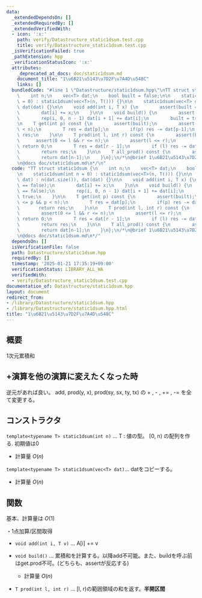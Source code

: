 ```yaml
---
data:
  _extendedDependsOn: []
  _extendedRequiredBy: []
  _extendedVerifiedWith:
  - icon: ':x:'
    path: verify/Datastructure_static1dsum.test.cpp
    title: verify/Datastructure_static1dsum.test.cpp
  _isVerificationFailed: true
  _pathExtension: hpp
  _verificationStatusIcon: ':x:'
  attributes:
    _deprecated_at_docs: doc/static1dsum.md
    document_title: "1\u6B21\u5143\u7D2F\u7A4D\u548C"
    links: []
  bundledCode: "#line 1 \"Datastructure/static1dsum.hpp\"\nTT struct static1dsum {\n\
    \    int n;\n    vec<T> dat;\n    bool built = false;\n\n    static1dsum(int n\
    \ = 0) : static1dsum(vec<T>(n, T())) {}\n\n    static1dsum(vec<T> dat) : n(dat.size()),\
    \ dat(dat) {}\n\n    void add(int i, T x) {\n        assert(built == false);\n\
    \        dat[i] += x;\n    }\n\n    void build() {\n        assert(built == false);\n\
    \        rep(i, 0, n - 1) dat[i + 1] += dat[i];\n        built = true;\n    }\n\
    \n    T get(int p) const {\n        assert(built);\n        assert(0 <= p && p\
    \ < n);\n        T res = dat[p];\n        if(p) res -= dat[p-1];\n        return\
    \ res;\n    }\n\n    T prod(int l, int r) const {\n        assert(built);\n  \
    \      assert(0 <= l && r <= n);\n        assert(l <= r);\n        if(l == r)\
    \ return 0;\n        T res = dat[r - 1];\n        if (l) res -= dat[l - 1];\n\
    \        return res;\n    }\n\n    T all_prod() const {\n        assert(built);\n\
    \        return dat[n-1];\n    }\n};\n/*\n@brief 1\u6B21\u5143\u7D2F\u7A4D\u548C\
    \n@docs doc/static1dsum.md\n*/\n"
  code: "TT struct static1dsum {\n    int n;\n    vec<T> dat;\n    bool built = false;\n\
    \n    static1dsum(int n = 0) : static1dsum(vec<T>(n, T())) {}\n\n    static1dsum(vec<T>\
    \ dat) : n(dat.size()), dat(dat) {}\n\n    void add(int i, T x) {\n        assert(built\
    \ == false);\n        dat[i] += x;\n    }\n\n    void build() {\n        assert(built\
    \ == false);\n        rep(i, 0, n - 1) dat[i + 1] += dat[i];\n        built =\
    \ true;\n    }\n\n    T get(int p) const {\n        assert(built);\n        assert(0\
    \ <= p && p < n);\n        T res = dat[p];\n        if(p) res -= dat[p-1];\n \
    \       return res;\n    }\n\n    T prod(int l, int r) const {\n        assert(built);\n\
    \        assert(0 <= l && r <= n);\n        assert(l <= r);\n        if(l == r)\
    \ return 0;\n        T res = dat[r - 1];\n        if (l) res -= dat[l - 1];\n\
    \        return res;\n    }\n\n    T all_prod() const {\n        assert(built);\n\
    \        return dat[n-1];\n    }\n};\n/*\n@brief 1\u6B21\u5143\u7D2F\u7A4D\u548C\
    \n@docs doc/static1dsum.md\n*/"
  dependsOn: []
  isVerificationFile: false
  path: Datastructure/static1dsum.hpp
  requiredBy: []
  timestamp: '2025-01-21 17:35:19+09:00'
  verificationStatus: LIBRARY_ALL_WA
  verifiedWith:
  - verify/Datastructure_static1dsum.test.cpp
documentation_of: Datastructure/static1dsum.hpp
layout: document
redirect_from:
- /library/Datastructure/static1dsum.hpp
- /library/Datastructure/static1dsum.hpp.html
title: "1\u6B21\u5143\u7D2F\u7A4D\u548C"
---
```

## 概要
1次元累積和

## +演算を他の演算に変えたくなった時
逆元があれば良い。
add, prod(y, x), prod(sy, sx, ty, tx) の + , - , += , -= を全て変更する。

## コンストラクタ
`template<typename T> static1dsum(int n)` ... T : 値の型。 [0, n) の配列を作る. 初期値は0
- 計算量 $O(n)$

`template<typename T> static1dsum(vec<T> dat)`... datをコピーする。
- 計算量 $O(n)$

## 関数
基本、計算量は $O(1)$  

・1点加算/区間取得
- `void add(int i, T v)` ... A[i] += v

- `void build()` ... 累積和を計算する。以降add不可能。また、buildを呼ぶ前はget.prod不可。(どちらも、assertが反応する) 
    - 計算量 $O(n)$

- `T prod(int l, int r)` ... [l, r)の範囲領域の和を返す。**半開区間**

